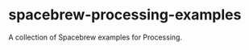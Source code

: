 spacebrew-processing-examples
=============================

A collection of Spacebrew examples for Processing.
